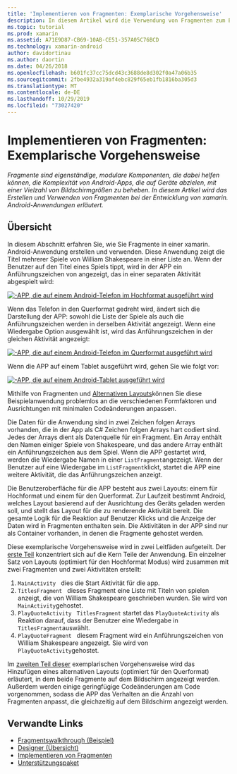 ```yaml
---
title: 'Implementieren von Fragmenten: Exemplarische Vorgehensweise'
description: In diesem Artikel wird die Verwendung von Fragmenten zum Entwickeln von xamarin. Android-Anwendungen erläutert.
ms.topic: tutorial
ms.prod: xamarin
ms.assetid: A71E9D87-CB69-10AB-CE51-357A05C76BCD
ms.technology: xamarin-android
author: davidortinau
ms.author: daortin
ms.date: 04/26/2018
ms.openlocfilehash: b601fc37cc75dcd43c3688de8d302f0a47a06b35
ms.sourcegitcommit: 2fbe4932a319af4ebc829f65eb1fb1816ba305d3
ms.translationtype: MT
ms.contentlocale: de-DE
ms.lasthandoff: 10/29/2019
ms.locfileid: "73027420"
---
```

# <a name="implementing-fragments---walkthrough"></a>Implementieren von Fragmenten: Exemplarische Vorgehensweise

_Fragmente sind eigenständige, modulare Komponenten, die dabei helfen können, die Komplexität von Android-Apps, die auf Geräte abzielen, mit einer Vielzahl von Bildschirmgrößen zu beheben. In diesem Artikel wird das Erstellen und Verwenden von Fragmenten bei der Entwicklung von xamarin. Android-Anwendungen erläutert._

## <a name="overview"></a>Übersicht

In diesem Abschnitt erfahren Sie, wie Sie Fragmente in einer xamarin. Android-Anwendung erstellen und verwenden. Diese Anwendung zeigt die Titel mehrerer Spiele von William Shakespeare in einer Liste an. Wenn der Benutzer auf den Titel eines Spiels tippt, wird in der APP ein Anführungszeichen von angezeigt, das in einer separaten Aktivität abgespielt wird:

[![-APP, die auf einem Android-Telefon im Hochformat ausgeführt wird](./images/intro-screenshot-phone-sml.png)](./images/intro-screenshot-phone.png#lightbox)

Wenn das Telefon in den Querformat gedreht wird, ändert sich die Darstellung der APP: sowohl die Liste der Spiele als auch die Anführungszeichen werden in derselben Aktivität angezeigt. Wenn eine Wiedergabe Option ausgewählt ist, wird das Anführungszeichen in der gleichen Aktivität angezeigt:

[![-APP, die auf einem Android-Telefon im Querformat ausgeführt wird](./images/intro-screenshot-phone-land-sml.png)](./images/intro-screenshot-phone-land.png#lightbox)

Wenn die APP auf einem Tablet ausgeführt wird, gehen Sie wie folgt vor:

[![-APP, die auf einem Android-Tablet ausgeführt wird](./images/intro-screenshot-tablet-sml.png)](./images/intro-screenshot-tablet.png#lightbox)

Mithilfe von Fragmenten und [Alternativen Layouts](/xamarin/android/app-fundamentals/resources-in-android/alternate-resources)können Sie diese Beispielanwendung problemlos an die verschiedenen Formfaktoren und Ausrichtungen mit minimalen Codeänderungen anpassen.

Die Daten für die Anwendung sind in zwei Zeichen folgen Arrays vorhanden, die in der App als C# Zeichen folgen Arrays hart codiert sind. Jedes der Arrays dient als Datenquelle für ein Fragment.  Ein Array enthält den Namen einiger Spiele von Shakespeare, und das andere Array enthält ein Anführungszeichen aus dem Spiel. Wenn die APP gestartet wird, werden die Wiedergabe Namen in einer `ListFragment`angezeigt. Wenn der Benutzer auf eine Wiedergabe im `ListFragment`klickt, startet die APP eine weitere Aktivität, die das Anführungszeichen anzeigt.

Die Benutzeroberfläche für die APP besteht aus zwei Layouts: einem für Hochformat und einem für den Querformat. Zur Laufzeit bestimmt Android, welches Layout basierend auf der Ausrichtung des Geräts geladen werden soll, und stellt das Layout für die zu renderende Aktivität bereit. Die gesamte Logik für die Reaktion auf Benutzer Klicks und die Anzeige der Daten wird in Fragmenten enthalten sein. Die Aktivitäten in der APP sind nur als Container vorhanden, in denen die Fragmente gehostet werden.

Diese exemplarische Vorgehensweise wird in zwei Leitfäden aufgeteilt. Der [erste Teil](./walkthrough.md) konzentriert sich auf die Kern Teile der Anwendung. Ein einzelner Satz von Layouts (optimiert für den Hochformat Modus) wird zusammen mit zwei Fragmenten und zwei Aktivitäten erstellt:

1. `MainActivity` &nbsp; dies die Start Aktivität für die app.
1. `TitlesFragment` &nbsp; dieses Fragment eine Liste mit Titeln von spielen anzeigt, die von William Shakespeare geschrieben wurden. Sie wird von `MainActivity`gehostet.
1. `PlayQuoteActivity` &nbsp; `TitlesFragment` startet das `PlayQuoteActivity` als Reaktion darauf, dass der Benutzer eine Wiedergabe in `TitlesFragment`auswählt.
1. `PlayQuoteFragment` &nbsp; diesem Fragment wird ein Anführungszeichen von William Shakespeare angezeigt. Sie wird von `PlayQuoteActivity`gehostet.

Im [zweiten Teil dieser](./walkthrough-landscape.md) exemplarischen Vorgehensweise wird das Hinzufügen eines alternativen Layouts (optimiert für den Querformat) erläutert, in dem beide Fragmente auf dem Bildschirm angezeigt werden. Außerdem werden einige geringfügige Codeänderungen am Code vorgenommen, sodass die APP das Verhalten an die Anzahl von Fragmenten anpasst, die gleichzeitig auf dem Bildschirm angezeigt werden.

## <a name="related-links"></a>Verwandte Links

- [Fragmentswalkthrough (Beispiel)](https://docs.microsoft.com/samples/xamarin/monodroid-samples/fragmentswalkthrough)
- [Designer (Übersicht)](~/android/user-interface/android-designer/index.md)
- [Implementieren von Fragmenten](https://developer.android.com/guide/topics/fundamentals/fragments.html)
- [Unterstützungspaket](https://developer.android.com/sdk/compatibility-library.html)
